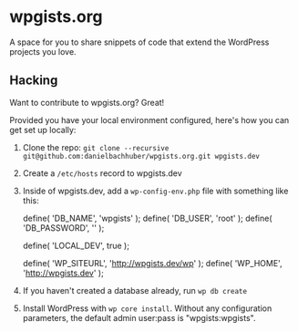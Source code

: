 wpgists.org
===========

A space for you to share snippets of code that extend the WordPress projects you love.

## Hacking

Want to contribute to wpgists.org? Great!

Provided you have your local environment configured, here's how you can get set up locally:

1. Clone the repo: `git clone --recursive git@github.com:danielbachhuber/wpgists.org.git wpgists.dev`
1. Create a `/etc/hosts` record to wpgists.dev
1. Inside of wpgists.dev, add a `wp-config-env.php` file with something like this:

    define( 'DB_NAME', 'wpgists' );
    define( 'DB_USER', 'root' );
    define( 'DB_PASSWORD', '' );

    define( 'LOCAL_DEV', true );

    define( 'WP_SITEURL', 'http://wpgists.dev/wp' );
    define( 'WP_HOME', 'http://wpgists.dev' );

1. If you haven't created a database already, run `wp db create`
1. Install WordPress with `wp core install`. Without any configuration parameters, the default admin user:pass is "wpgists:wpgists".
